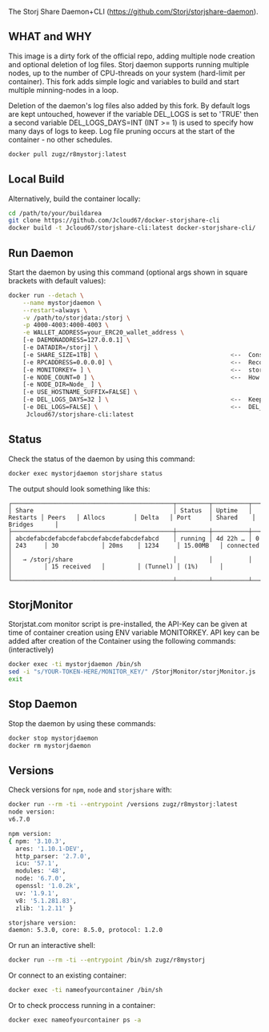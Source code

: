 The Storj Share Daemon+CLI (https://github.com/Storj/storjshare-daemon).

## WHAT and WHY ##

This image is a dirty fork of the official repo, adding multiple node creation and optional deletion of log files.  Storj daemon supports running multiple nodes, up to the number of CPU-threads on your system (hard-limit per container). This fork adds simple logic and variables to build and start multiple minning-nodes in a loop. 

Deletion of the daemon's log files also added by this fork. By default logs are kept untouched, however if the variable DEL_LOGS is set to 'TRUE' then a second variable DEL_LOGS_DAYS=INT (INT >= 1) is used to specify how many days of logs to keep. Log file pruning occurs at the start of the container - no other schedules.
```bash
docker pull zugz/r8mystorj:latest
```

## Local Build ##

Alternatively, build the container locally:

```bash
cd /path/to/your/buildarea
git clone https://github.com/Jcloud67/docker-storjshare-cli
docker build -t Jcloud67/storjshare-cli:latest docker-storjshare-cli/
```

## Run Daemon ##

Start the daemon by using this command (optional args shown in square brackets with default values):

```bash
docker run --detach \
    --name mystorjdaemon \
    --restart=always \
    -v /path/to/storjdata:/storj \
    -p 4000-4003:4000-4003 \
	-e WALLET_ADDRESS=your_ERC20_wallet_address \
	[-e DAEMONADDRESS=127.0.0.1] \
	[-e DATADIR=/storj] \
	[-e SHARE_SIZE=1TB] \                                     <--  Consider, a LARGE # here with multiple nodes, do you have the                                                                            space? Could also change these values later in each config file.
	[-e RPCADDRESS=0.0.0.0] \                                 <--  Recomend DynamicDNS used here.
	[-e MONITORKEY= ] \                                       <--  storjstat.com user API monitor-key here.
	[-e NODE_COUNT=0 ] \                                      <--  How many additional minning-nodes to start.
	[-e NODE_DIR=Node_ ] \
	[-e USE_HOSTNAME_SUFFIX=FALSE] \
	[-e DEL_LOGS_DAYS=32 ] \                                  <--  Keep this many days; older is deleted. Valid is >=1.
	[-e DEL_LOGS=FALSE] \                                     <--  DEL_LOGS=TRUE  to enable.
     Jcloud67/storjshare-cli:latest
```

## Status ##

Check the status of the daemon by using this command:

```bash
docker exec mystorjdaemon storjshare status
```

The output should look something like this:

```
┌─────────────────────────────────────────────┬─────────┬──────────┬──────────┬─────────┬───────────────┬─────────┬──────────┬───────────┬──────────────┐
│ Share                                       │ Status  │ Uptime   │ Restarts │ Peers   │ Allocs        │ Delta   │ Port     │ Shared    │ Bridges      │
├─────────────────────────────────────────────┼─────────┼──────────┼──────────┼─────────┼───────────────┼─────────┼──────────┼───────────┼──────────────┤
│ abcdefabcdefabcdefabcdefabcdefabcdefabcd    │ running │ 4d 22h … │ 0        │ 243     │ 30            │ 20ms    │ 1234     │ 15.00MB   │ connected    │
│   → /storj/share                            │         │          │          │         │ 15 received   │         │ (Tunnel) │ (1%)      │              │
└─────────────────────────────────────────────┴─────────┴──────────┴──────────┴─────────┴───────────────┴─────────┴──────────┴───────────┴──────────────┘
```

## StorjMonitor ##
Storjstat.com monitor script is pre-installed, the API-Key can be given at time of container creation using ENV variable MONITORKEY.
API key can be added after creation of the Container using the following commands: (interactively)

```bash
docker exec -ti mystorjdaemon /bin/sh
sed -i "s/YOUR-TOKEN-HERE/MONITOR_KEY/" /StorjMonitor/storjMonitor.js
exit
```


## Stop Daemon ##

Stop the daemon by using these commands:

```bash
docker stop mystorjdaemon
docker rm mystorjdaemon
```

## Versions ##

Check versions for `npm`, `node` and `storjshare` with:

```bash
docker run --rm -ti --entrypoint /versions zugz/r8mystorj:latest
node version:
v6.7.0

npm version:
{ npm: '3.10.3',
  ares: '1.10.1-DEV',
  http_parser: '2.7.0',
  icu: '57.1',
  modules: '48',
  node: '6.7.0',
  openssl: '1.0.2k',
  uv: '1.9.1',
  v8: '5.1.281.83',
  zlib: '1.2.11' }

storjshare version:
daemon: 5.3.0, core: 8.5.0, protocol: 1.2.0
```

Or run an interactive shell:

```bash
docker run --rm -ti --entrypoint /bin/sh zugz/r8mystorj
```

Or connect to an existing container:

```bash
docker exec -ti nameofyourcontainer /bin/sh
```

Or to check proccess running in a container:

```bash
docker exec nameofyourcontainer ps -a
```

